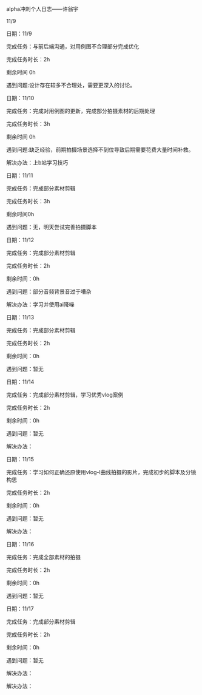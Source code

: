 alpha冲刺个人日志——许翁宇

11/9

日期：11/9 

完成任务：与前后端沟通，对用例图不合理部分完成优化 

完成任务时长：2h 

剩余时间 0h

遇到问题:设计存在较多不合理处，需要更深入的讨论。


日期：11/10 

完成任务：完成对用例图的更新，完成部分拍摄素材的后期处理 

完成任务时长：3h 

剩余时间 0h

遇到问题:缺乏经验，前期拍摄场景选择不到位导致后期需要花费大量时间补救。

解决办法：上b站学习技巧


日期：11/11 

完成任务：完成部分素材剪辑 

完成任务时长：3h 

剩余时间0h

遇到问题：无，明天尝试完善拍摄脚本


日期：11/12  

完成任务：完成部分素材剪辑  

完成任务时长：2h

剩余时间：0h

遇到问题：部分音频背景音过于嘈杂  

解决办法：学习并使用ai降噪


日期：11/13  

完成任务：完成部分素材剪辑  

完成任务时长：2h

剩余时间：0h

遇到问题：暂无


日期：11/14  

完成任务：完成部分素材剪辑，学习优秀vlog案例  

完成任务时长：2h

剩余时间：0h

遇到问题：暂无  

解决办法：


日期：11/15  

完成任务：学习如何正确还原使用vlog-l曲线拍摄的影片，完成初步的脚本及分镜构思  

完成任务时长：2h

剩余时间：0h

遇到问题：暂无  

解决办法：


日期：11/16  

完成任务：完成全部素材的拍摄  

完成任务时长：2h

剩余时间：0h

遇到问题：暂无  


日期：11/17  

完成任务：完成部分素材剪辑  

完成任务时长：2h 

剩余时间：0h 

遇到问题：暂无  

解决办法：

解决办法：
